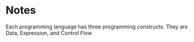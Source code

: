 # Notes

Each programming language has three programming constructs.
They are Data, Expression, and Control Flow
